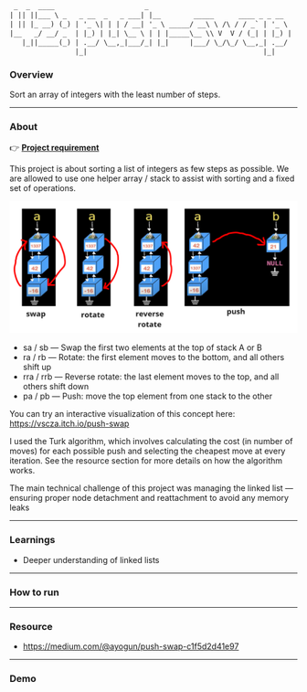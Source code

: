 ```text
 _  _  ____                      _                                   
| || ||___ \ _   _ __  _   _ ___| |__        _____      ____ _ _ __  
| || |_ __) (_) | '_ \| | | / __| '_ \ _____/ __\ \ /\ / / _` | '_ \ 
|__   _/ __/ _  | |_) | |_| \__ \ | | |_____\__ \\ V  V / (_| | |_) |
   |_||_____(_) | .__/ \__,_|___/_| |_|     |___/ \_/\_/ \__,_| .__/ 
                |_|                                           |_|    
```

### **Overview**

Sort an array of integers with the least number of steps.

---

### **About**

👉 [**Project requirement**](https://github.com/Mecha-Coder/42-push-swap/blob/main/demo/en.subject.pdf)

This project is about sorting a list of integers as few steps as possible. We are allowed to use one helper array / stack to assist with sorting and a fixed set of operations.

![Figure1](https://github.com/Mecha-Coder/42-push-swap/blob/main/demo/figure1.png)

- sa / sb  — Swap the first two elements at the top of stack A or B
- ra / rb — Rotate: the first element moves to the bottom, and all others shift up
- rra / rrb — Reverse rotate: the last element moves to the top, and all others shift down
- pa / pb — Push: move the top element from one stack to the other

You can try an interactive visualization of this concept here: https://vscza.itch.io/push-swap

I used the Turk algorithm, which involves calculating the cost (in number of moves) for each possible push and selecting the cheapest move at every iteration. See the resource section for more details on how the algorithm works.

The main technical challenge of this project was managing the linked list — ensuring proper node detachment and reattachment to avoid any memory leaks

---

### **Learnings**
- Deeper understanding of linked lists

---

### **How to run**

---

### **Resource**
- https://medium.com/@ayogun/push-swap-c1f5d2d41e97

--- 
### **Demo**
